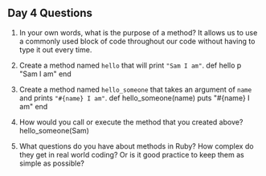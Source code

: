 ## Day 4 Questions

1. In your own words, what is the purpose of a method?
  It allows us to use a commonly used block of code throughout our code without having to type it out every time.
1. Create a method named `hello` that will print `"Sam I am"`.
def hello
  p "Sam I am"
end

1. Create a method named `hello_someone` that takes an argument of `name` and prints `"#{name} I am"`.
def hello_someone(name)
  puts "#{name} I am"
end

1. How would you call or execute the method that you created above?
hello_someone(Sam)

1. What questions do you have about methods in Ruby?
How complex do they get in real world coding? Or is it good practice to keep them as simple as possible? 
